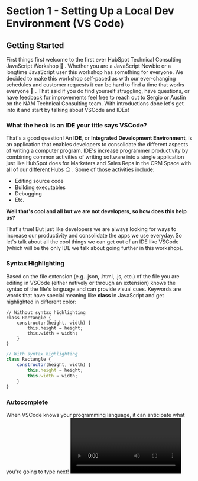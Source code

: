 # Section 1 - Setting Up a Local Dev Environment (VS Code)

## Getting Started

First things first welcome to the first ever HubSpot Technical Consulting JavaScript Workshop 👋 . Whether you are a JavaScript Newbie or a longtime JavaScript user this workshop has something for everyone. We decided to make this workshop self-paced as with our ever-changing schedules and customer requests it can be hard to find a time that works everyone 🙂 . That said if you do find yourself struggling, have questions, or have feedback for improvements feel free to reach out to Sergio or Austin on the NAM Technical Consulting team. With introductions done let's get into it and start by talking about VSCode and IDEs!

### What the heck is an IDE your title says VSCode?

That's a good question! An **IDE**, or **Integrated Development Environment**, is an application that enables developers to consolidate the different aspects of writing a computer program. IDE's increase programmer productivity by combining common activities of writing software into a single application just like HubSpot does for Marketers and Sales Reps in the CRM Space with all of our different Hubs 😏 . Some of those activities include:

- Editing source code
- Building executables
- Debugging
- Etc.

**Well that's cool and all but we are not developers, so how does this help us?**

That's true! But just like developers we are always looking for ways to increase our productivity and consolidate the apps we use everyday. So let's talk about all the cool things we can get out of an IDE like VSCode (which will be the only IDE we talk about going further in this workshop).

### Syntax Highlighting

Based on the file extension (e.g. .json, .html, .js, etc.) of the file you are editing in VSCode (either natively or through an extension) knows the syntax of the file's language and can provide visual cues. Keywords are words that have special meaning like **class** in JavaScript and get highlighted in different color:

```
// Without syntax highlighting  
class Rectangle {  
    constructor(height, width) {
        this.height = height;
        this.width = width;
    }
}
```

```javascript
// With syntax highlighting
class Rectangle {
    constructor(height, width) {
        this.height = height;
        this.width = width;
    }
}
```

### Autocomplete

When VSCode knows your programming language, it can anticipate what you're going to type next!
![Gif of VSCode Autocomplete](./Autocomplete.mov)
